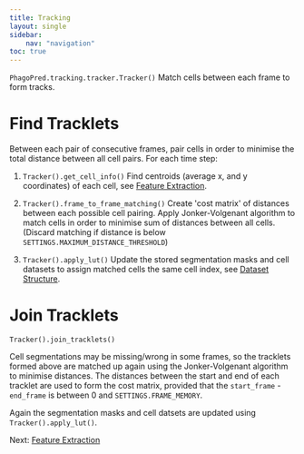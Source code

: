 ```yaml
---
title: Tracking
layout: single
sidebar: 
    nav: "navigation"
toc: true
---
```

`PhagoPred.tracking.tracker.Tracker()`
Match cells between each frame to form tracks.
# Find Tracklets
Between each pair of consecutive frames, pair cells in order to minimise the total distance between all cell pairs.
For each time step:
1. `Tracker().get_cell_info()`
    Find centroids (average x, and y coordinates) of each cell, see [Feature Extraction](/FeatureExtraction/).
    
2. `Tracker().frame_to_frame_matching()`
    Create 'cost matrix' of distances between each possible cell pairing. Apply Jonker-Volgenant algorithm to match cells in order to minimise sum of distances between all cells. (Discard matching if distance is below `SETTINGS.MAXIMUM_DISTANCE_THRESHOLD`)

3. `Tracker().apply_lut()`
    Update the stored segmentation masks and cell datasets to assign matched cells the same cell index, see [Dataset Structure](/DatasetStructure/).

# Join Tracklets
`Tracker().join_tracklets()`

Cell segmentations may be missing/wrong in some frames, so the tracklets formed above are matched up again using the Jonker-Volgenant algorithm to minimise distances. The distances between the start and end of each tracklet are used to form the cost matrix, provided that the `start_frame` - `end_frame` is between 0 and `SETTINGS.FRAME_MEMORY`.

Again the segmentation masks and cell datsets are updated using `Tracker().apply_lut()`.

Next: [Feature Extraction](../FeatureExtraction/)